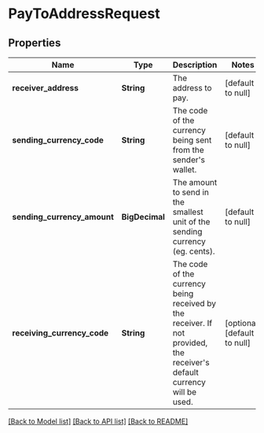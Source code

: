 # PayToAddressRequest
## Properties

| Name | Type | Description | Notes |
|------------ | ------------- | ------------- | -------------|
| **receiver\_address** | **String** | The address to pay. | [default to null] |
| **sending\_currency\_code** | **String** | The code of the currency being sent from the sender&#39;s wallet. | [default to null] |
| **sending\_currency\_amount** | **BigDecimal** | The amount to send in the smallest unit of the sending currency (eg. cents). | [default to null] |
| **receiving\_currency\_code** | **String** | The code of the currency being received by the receiver. If not provided, the receiver&#39;s default currency will be used. | [optional] [default to null] |

[[Back to Model list]](../README.md#documentation-for-models) [[Back to API list]](../README.md#documentation-for-api-endpoints) [[Back to README]](../README.md)

